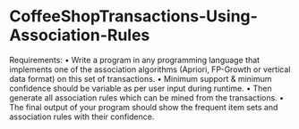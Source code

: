 # CoffeeShopTransactions-Using-Association-Rules
Requirements:
•	Write a program in any programming language that implements one of the association algorithms (Apriori, FP-Growth or vertical data format) on this set of transactions. 
•	Minimum support & minimum confidence should be variable as per user input during runtime.
•	Then generate all association rules which can be mined from the transactions.
•	The final output of your program should show the frequent item sets and association rules with their confidence.
